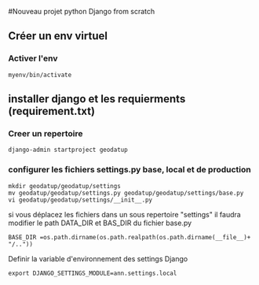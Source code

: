 #Nouveau projet python Django from scratch

## Créer un env virtuel 

### Activer l'env
```
myenv/bin/activate
```

## installer django et les requierments (requirement.txt)


### Creer un repertoire
```
django-admin startproject geodatup
```
### configurer les fichiers settings.py base, local et de production

```
mkdir geodatup/geodatup/settings
mv geodatup/geodatup/settings.py geodatup/geodatup/settings/base.py
vi geodatup/geodatup/settings/__init__.py
```


si vous déplacez les fichiers dans un sous repertoire "settings" il faudra modifier le path DATA_DIR et BAS_DIR du fichier base.py 

```
BASE_DIR =os.path.dirname(os.path.realpath(os.path.dirname(__file__)+ "/.."))

```


Definir la variable d'environnement des settings Django
```
export DJANGO_SETTINGS_MODULE=ann.settings.local
```

